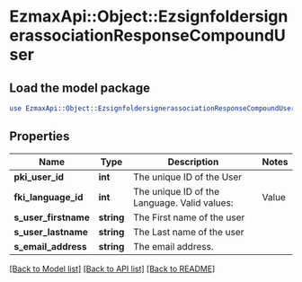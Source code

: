 # EzmaxApi::Object::EzsignfoldersignerassociationResponseCompoundUser

## Load the model package
```perl
use EzmaxApi::Object::EzsignfoldersignerassociationResponseCompoundUser;
```

## Properties
Name | Type | Description | Notes
------------ | ------------- | ------------- | -------------
**pki_user_id** | **int** | The unique ID of the User | 
**fki_language_id** | **int** | The unique ID of the Language.  Valid values:  |Value|Description| |-|-| |1|French| |2|English| | 
**s_user_firstname** | **string** | The First name of the user | 
**s_user_lastname** | **string** | The Last name of the user | 
**s_email_address** | **string** | The email address. | 

[[Back to Model list]](../README.md#documentation-for-models) [[Back to API list]](../README.md#documentation-for-api-endpoints) [[Back to README]](../README.md)


